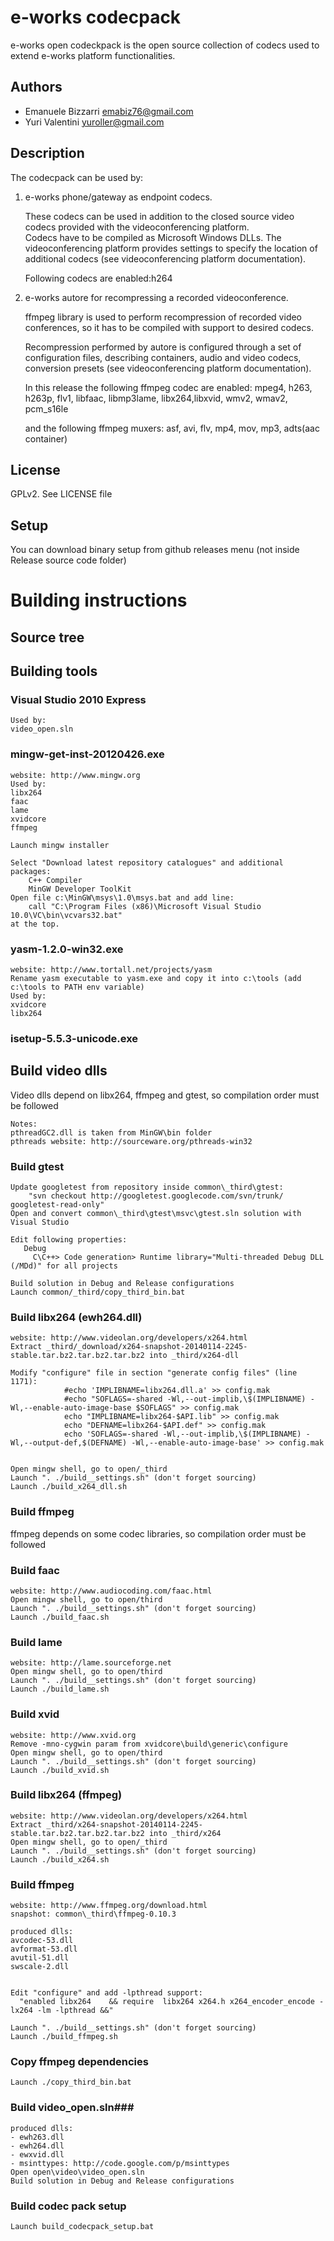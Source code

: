 # e-works codecpack #
e-works open codeckpack is the open source collection of codecs used to extend e-works platform functionalities.
## Authors ##
- Emanuele Bizzarri <emabiz76@gmail.com> 
- Yuri Valentini <yuroller@gmail.com>

## Description ##
The codecpack can be used by:

1. 	e-works phone/gateway as endpoint codecs. 
	
	These codecs can be used in addition to the closed source video codecs provided with the videoconferencing platform.	
	Codecs have to be compiled as Microsoft Windows DLLs.
	The videoconferencing platform provides settings to specify the location of additional codecs (see videoconferencing platform documentation).

	Following codecs are enabled:h264

2.	e-works autore for recompressing a recorded videoconference.
	
	ffmpeg library is used to perform recompression of recorded video conferences, so it has to be compiled with support to desired codecs.

	Recompression performed by autore is configured through a set of configuration files, describing containers, audio and video codecs, conversion presets (see videoconferencing platform documentation).

	In this release the following ffmpeg codec are enabled:	mpeg4, h263,  h263p, flv1, libfaac, libmp3lame, libx264,libxvid, wmv2, wmav2, pcm_s16le
	
	and the following ffmpeg muxers: asf, avi, flv,	mp4, mov, mp3, adts(aac container)

## License ##
GPLv2. See LICENSE file

## Setup ##
You can download binary setup from github releases menu (not inside Release source code folder)

# Building instructions #

## Source tree ##
## Building tools ##
### Visual Studio 2010 Express ###
	Used by:
	video_open.sln

### mingw-get-inst-20120426.exe ###
	website: http://www.mingw.org
	Used by:
	libx264
	faac
	lame
	xvidcore
	ffmpeg
	
	Launch mingw installer   
	 
	Select "Download latest repository catalogues" and additional packages:
	    C++ Compiler
	    MinGW Developer ToolKit
	Open file c:\MinGW\msys\1.0\msys.bat and add line:
	    call "C:\Program Files (x86)\Microsoft Visual Studio 10.0\VC\bin\vcvars32.bat"
	at the top.


### yasm-1.2.0-win32.exe ###
	website: http://www.tortall.net/projects/yasm
	Rename yasm executable to yasm.exe and copy it into c:\tools (add c:\tools to PATH env variable)
	Used by:
	xvidcore
	libx264


### isetup-5.5.3-unicode.exe ###


## Build video dlls ##
Video dlls depend on libx264, ffmpeg and gtest, so compilation order must be followed
	
	Notes:	
	pthreadGC2.dll is taken from MinGW\bin folder
	pthreads website: http://sourceware.org/pthreads-win32


### Build gtest ###
	Update googletest from repository inside common\_third\gtest:
	    "svn checkout http://googletest.googlecode.com/svn/trunk/ googletest-read-only"
	Open and convert common\_third\gtest\msvc\gtest.sln solution with Visual Studio
	
	Edit following properties:   
	   Debug
	     C\C++> Code generation> Runtime library="Multi-threaded Debug DLL (/MDd)" for all projects        
	   
	Build solution in Debug and Release configurations
	Launch common/_third/copy_third_bin.bat


### Build libx264 (ewh264.dll) ###
	website: http://www.videolan.org/developers/x264.html
	Extract _third/_download/x264-snapshot-20140114-2245-stable.tar.bz2.tar.bz2.tar.bz2 into _third/x264-dll
	
	Modify "configure" file in section "generate config files" (line 1171):
	            #echo 'IMPLIBNAME=libx264.dll.a' >> config.mak
	            #echo "SOFLAGS=-shared -Wl,--out-implib,\$(IMPLIBNAME) -Wl,--enable-auto-image-base $SOFLAGS" >> config.mak
	            echo "IMPLIBNAME=libx264-$API.lib" >> config.mak            
	            echo "DEFNAME=libx264-$API.def" >> config.mak
	            echo 'SOFLAGS=-shared -Wl,--out-implib,\$(IMPLIBNAME) -Wl,--output-def,$(DEFNAME) -Wl,--enable-auto-image-base' >> config.mak
	
	
	Open mingw shell, go to open/_third
	Launch ". ./build__settings.sh" (don't forget sourcing)
	Launch ./build_x264_dll.sh


### Build ffmpeg ###
ffmpeg depends on some codec libraries, so compilation order must be followed


### Build faac ###
	website: http://www.audiocoding.com/faac.html
	Open mingw shell, go to open/third
	Launch ". ./build__settings.sh" (don't forget sourcing)
	Launch ./build_faac.sh


### Build lame ###
	website: http://lame.sourceforge.net
	Open mingw shell, go to open/third
	Launch ". ./build__settings.sh" (don't forget sourcing)
	Launch ./build_lame.sh


### Build xvid ###
	website: http://www.xvid.org
	Remove -mno-cygwin param from xvidcore\build\generic\configure
	Open mingw shell, go to open/third
	Launch ". ./build__settings.sh" (don't forget sourcing)
	Launch ./build_xvid.sh


### Build libx264 (ffmpeg) ###
	website: http://www.videolan.org/developers/x264.html
	Extract _third/x264-snapshot-20140114-2245-stable.tar.bz2.tar.bz2.tar.bz2 into _third/x264
	Open mingw shell, go to open/_third
	Launch ". ./build__settings.sh" (don't forget sourcing)
	Launch ./build_x264.sh


### Build ffmpeg ###
	website: http://www.ffmpeg.org/download.html
	snapshot: common\_third\ffmpeg-0.10.3
	
	produced dlls:
	avcodec-53.dll
	avformat-53.dll
	avutil-51.dll
	swscale-2.dll
	
	
	Edit "configure" and add -lpthread support:
	  "enabled libx264    && require  libx264 x264.h x264_encoder_encode -lx264 -lm -lpthread &&"
	
	Launch ". ./build__settings.sh" (don't forget sourcing)
	Launch ./build_ffmpeg.sh


### Copy ffmpeg dependencies ###
	Launch ./copy_third_bin.bat


### Build video_open.sln###
	produced dlls:	
	- ewh263.dll
	- ewh264.dll
	- ewxvid.dll
	- msinttypes: http://code.google.com/p/msinttypes	
	Open open\video\video_open.sln
	Build solution in Debug and Release configurations

### Build codec pack setup ###
	Launch build_codecpack_setup.bat